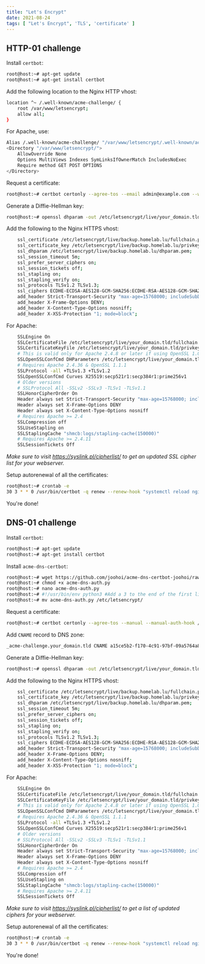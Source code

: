 ```yaml
---
title: "Let's Encrypt"
date: 2021-08-24
tags: [ "Let's Encrypt", 'TLS', 'certificate' ]
---
```


## HTTP-01 challenge

Install `certbot`:
```bash
root@host:~# apt-get update
root@host:~# apt-get install certbot
```

Add the following location to the Nginx HTTP vhost:
```bash
location ^~ /.well-known/acme-challenge/ {
    root /var/www/letsencrypt;
    allow all;
}
```

For Apache, use:
```bash
Alias /.well-known/acme-challenge/ "/var/www/letsencrypt/.well-known/acme-challenge/"
<Directory "/var/www/letsencrypt/">
    AllowOverride None
    Options MultiViews Indexes SymLinksIfOwnerMatch IncludesNoExec
    Require method GET POST OPTIONS
</Directory>
```

Request a certificate:
```bash
root@host:~# certbot certonly --agree-tos --email admin@example.com --webroot -w /var/www/letsencrypt/ --rsa-key-size 4096 -d your_domain.tld -d your_domain2.tld -d your_domain3.tld
```

Generate a Diffie-Hellman key:
```bash
root@host:~# openssl dhparam -out /etc/letsencrypt/live/your_domain.tld/dhparam.pem 4096
```

Add the following to the Nginx HTTPS vhost:
```bash
    ssl_certificate /etc/letsencrypt/live/backup.homelab.lu/fullchain.pem;
    ssl_certificate_key /etc/letsencrypt/live/backup.homelab.lu/privkey.pem;
    ssl_dhparam /etc/letsencrypt/live/backup.homelab.lu/dhparam.pem;
    ssl_session_timeout 5m;
    ssl_prefer_server_ciphers on;
    ssl_session_tickets off;
    ssl_stapling on;
    ssl_stapling_verify on;
    ssl_protocols TLSv1.2 TLSv1.3;
    ssl_ciphers ECDHE-ECDSA-AES128-GCM-SHA256:ECDHE-RSA-AES128-GCM-SHA256:ECDHE-ECDSA-AES256-GCM-SHA384:ECDHE-RSA-AES256-GCM-SHA384:ECDHE-ECDSA-CHACHA20-POLY1305:ECDHE-RSA-CHACHA20-POLY1305:DHE-RSA-AES128-GCM-SHA256:DHE-RSA-AES256-GCM-SHA384;
    add_header Strict-Transport-Security "max-age=15768000; includeSubDomains; preload"; # six month
    add_header X-Frame-Options DENY;
    add_header X-Content-Type-Options nosniff;
    add_header X-XSS-Protection "1; mode=block";
```

For Apache:
```bash
    SSLEngine On
    SSLCertificateFile /etc/letsencrypt/live/your_domain.tld/fullchain.pem
    SSLCertificateKeyFile /etc/letsencrypt/live/your_domain.tld/privkey.pem
    # This is valid only for Apache 2.4.8 or later if using OpenSSL 1.0.2 or later
    SSLOpenSSLConfCmd DHParameters /etc/letsencrypt/live/your_domain.tld/dhparam.pem
    # Requires Apache 2.4.36 & OpenSSL 1.1.1
    SSLProtocol -all +TLSv1.3 +TLSv1.2
    SSLOpenSSLConfCmd Curves X25519:secp521r1:secp384r1:prime256v1
    # Older versions
    # SSLProtocol All -SSLv2 -SSLv3 -TLSv1 -TLSv1.1
    SSLHonorCipherOrder On
    Header always set Strict-Transport-Security "max-age=15768000; includeSubDomains; preload"
    Header always set X-Frame-Options DENY
    Header always set X-Content-Type-Options nosniff
    # Requires Apache >= 2.4
    SSLCompression off
    SSLUseStapling on
    SSLStaplingCache "shmcb:logs/stapling-cache(150000)"
    # Requires Apache >= 2.4.11
    SSLSessionTickets Off
```

*Make sure to visit https://syslink.pl/cipherlist/ to get an updated SSL cipher list for your webserver.*

Setup autorenewal of all the certificates:
```bash
root@host:~# crontab -e
30 3 * * 0 /usr/bin/certbot -q renew --renew-hook "systemctl reload nginx"
```

You're done!


## DNS-01 challenge

Install `certbot`:
```bash
root@host:~# apt-get update
root@host:~# apt-get install certbot
```

Install `acme-dns-certbot`:
```bash
root@host:~# wget https://github.com/joohoi/acme-dns-certbot-joohoi/raw/master/acme-dns-auth.py
root@host:~# chmod +x acme-dns-auth.py
root@host:~# nano acme-dns-auth.py
root@host:~# #!/usr/bin/env python3 #Add a 3 to the end of the first line
root@host:~# mv acme-dns-auth.py /etc/letsencrypt/
```

Request a certificate:
```bash
root@host:~# certbot certonly --agree-tos --manual --manual-auth-hook /etc/letsencrypt/acme-dns-auth.py --preferred-challenges dns --rsa-key-size 4096 --debug-challenges -d your_domain.tld -d your_domain2.tld -d your_domain3.tld
```

Add `CNAME` record to DNS zone:
```bash
_acme-challenge.your_domain.tld CNAME a15ce5b2-f170-4c91-97bf-09a5764a88f6.auth.acme-dns.io.
```

Generate a Diffie-Hellman key:
```bash
root@host:~# openssl dhparam -out /etc/letsencrypt/live/your_domain.tld/dhparam.pem 4096
```

Add the following to the Nginx HTTPS vhost:
```bash
    ssl_certificate /etc/letsencrypt/live/backup.homelab.lu/fullchain.pem;
    ssl_certificate_key /etc/letsencrypt/live/backup.homelab.lu/privkey.pem;
    ssl_dhparam /etc/letsencrypt/live/backup.homelab.lu/dhparam.pem;
    ssl_session_timeout 5m;
    ssl_prefer_server_ciphers on;
    ssl_session_tickets off;
    ssl_stapling on;
    ssl_stapling_verify on;
    ssl_protocols TLSv1.2 TLSv1.3;
    ssl_ciphers ECDHE-ECDSA-AES128-GCM-SHA256:ECDHE-RSA-AES128-GCM-SHA256:ECDHE-ECDSA-AES256-GCM-SHA384:ECDHE-RSA-AES256-GCM-SHA384:ECDHE-ECDSA-CHACHA20-POLY1305:ECDHE-RSA-CHACHA20-POLY1305:DHE-RSA-AES128-GCM-SHA256:DHE-RSA-AES256-GCM-SHA384;
    add_header Strict-Transport-Security "max-age=15768000; includeSubDomains; preload"; # six month
    add_header X-Frame-Options DENY;
    add_header X-Content-Type-Options nosniff;
    add_header X-XSS-Protection "1; mode=block";
```

For Apache:
```bash
    SSLEngine On
    SSLCertificateFile /etc/letsencrypt/live/your_domain.tld/fullchain.pem
    SSLCertificateKeyFile /etc/letsencrypt/live/your_domain.tld/privkey.pem
    # This is valid only for Apache 2.4.8 or later if using OpenSSL 1.0.2 or later
    SSLOpenSSLConfCmd DHParameters /etc/letsencrypt/live/your_domain.tld/dhparam.pem
    # Requires Apache 2.4.36 & OpenSSL 1.1.1
    SSLProtocol -all +TLSv1.3 +TLSv1.2
    SSLOpenSSLConfCmd Curves X25519:secp521r1:secp384r1:prime256v1
    # Older versions
    # SSLProtocol All -SSLv2 -SSLv3 -TLSv1 -TLSv1.1
    SSLHonorCipherOrder On
    Header always set Strict-Transport-Security "max-age=15768000; includeSubDomains; preload"
    Header always set X-Frame-Options DENY
    Header always set X-Content-Type-Options nosniff
    # Requires Apache >= 2.4
    SSLCompression off
    SSLUseStapling on
    SSLStaplingCache "shmcb:logs/stapling-cache(150000)"
    # Requires Apache >= 2.4.11
    SSLSessionTickets Off
```

*Make sure to visit https://syslink.pl/cipherlist/ to get a list of updated ciphers for your webserver.*

Setup autorenewal of all the certificates:
```bash
root@host:~# crontab -e
30 3 * * 0 /usr/bin/certbot -q renew --renew-hook "systemctl reload nginx"
```

You're done!
